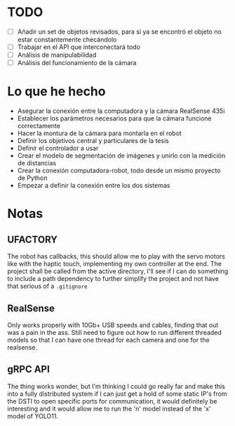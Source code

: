 # TODO
* [ ] Añadir un set de objetos revisados, para si ya se encontró el objeto no estar constantemente checándolo
* [ ] Trabajar en el API que interconectará todo
* [ ] Análisis de manipulabilidad
* [ ] Análisis del funcionamiento de la cámara

# Lo que he hecho
* Asegurar la conexión entre la computadora y la cámara RealSense 435i
* Establecer los parámetros necesarios para que la cámara funcione correctamente
* Hacer la montura de la cámara para montarla en el robot
* Definir los objetivos central y particulares de la tesis
* Definir el controlador a usar
* Crear el modelo de segmentación de imágenes y unirlo con la medición de distancias
* Crear la conexión computadora-robot, todo desde un mismo proyecto de Python
* Empezar a definir la conexión entre los dos sistemas


# Notas
## UFACTORY
The robot has callbacks, this should allow me to play with the servo motors like with the haptic touch, implementing my own controller at the end. The project shall be called from the active directory, I'll see if I can do something to include a path dependency to further simplify the project and not have that serious of a `.gitignore`

## RealSense
Only works properly with 10Gb+ USB speeds and cables, finding that out was a pain in the ass. Still need to figure out how to run different threaded models so that I can have one thread for each camera and one for the realsense.

## gRPC API
The thing works wonder, but I'm thinking I could go really far and make this into a fully distributed system if I can just get a hold of some static IP's from the DSTI to open specific ports for communication, it would definitely be interesting and it would allow me to run the 'n' model instead of the 'x' model of YOLO11.

